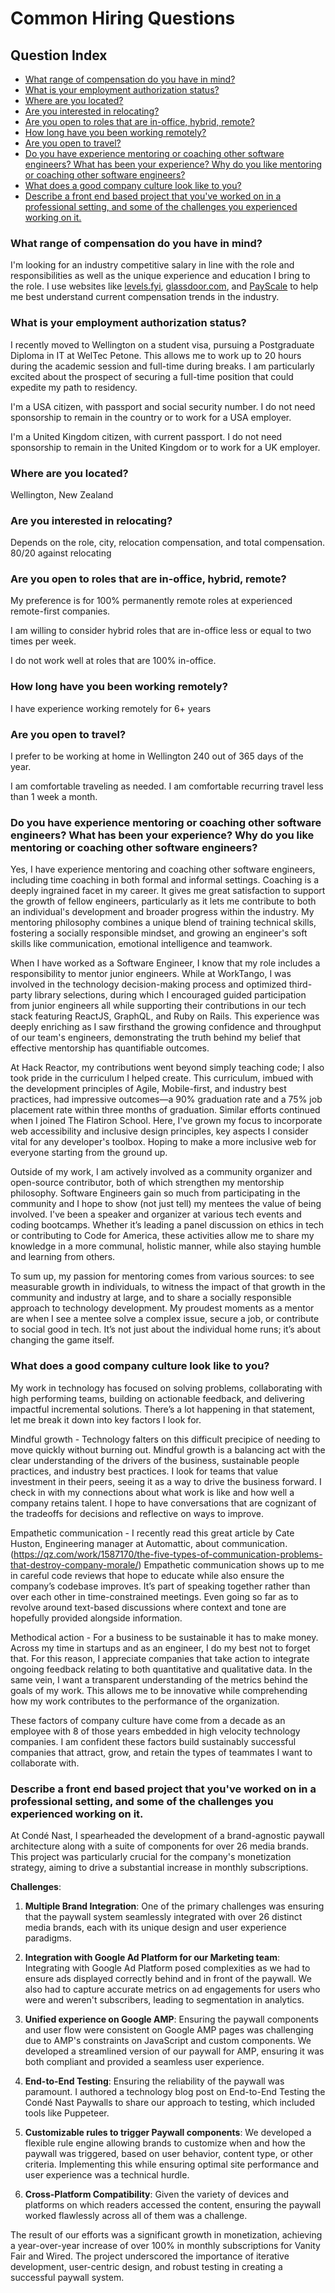 # Common Hiring Questions

## Question Index

- [What range of compensation do you have in mind?](#what-range-of-compensation-do-you-have-in-mind)
- [What is your employment authorization status?](#what-is-your-employment-authorization-status)
- [Where are you located?](#where-are-you-located)
- [Are you interested in relocating?](#are-you-interested-in-relocating)
- [Are you open to roles that are in-office, hybrid, remote?](#are-you-open-to-roles-that-are-in-office-hybrid-remote)
- [How long have you been working remotely?](#how-long-have-you-been-working-remotely)
- [Are you open to travel?](#are-you-open-to-travel)
- [Do you have experience mentoring or coaching other software engineers? What has been your experience? Why do you like mentoring or coaching other software engineers?](#do-you-have-experience-mentoring-or-coaching-other-software-engineers-what-has-been-your-experience-why-do-you-like-mentoring-or-coaching-other-software-engineers)
- [What does a good company culture look like to you?](#what-does-a-good-company-culture-look-like-to-you)
- [Describe a front end based project that you've worked on in a professional setting, and some of the challenges you experienced working on it.](#describe-a-front-end-based-project-that-youve-worked-on-in-a-professional-setting-and-some-of-the-challenges-you-experienced-working-on-it)



### What range of compensation do you have in mind?

I'm looking for an industry competitive salary in line with the role and responsibilities as well 
as the unique experience and education I bring to the role. I use websites like 
[levels.fyi](https://levels.fyi), [glassdoor.com](https://glassdoor.com/), and [PayScale](https://www.payscale.com/)
to help me best understand current compensation trends in the industry. 

### What is your employment authorization status?

I recently moved to Wellington on a student visa, pursuing a Postgraduate Diploma in IT at WelTec Petone. This allows me to work up to 20 hours during the academic session and full-time during breaks. I am particularly excited about the prospect of securing a full-time position that could expedite my path to residency.

I'm a USA citizen, with passport and social security number. I do not need sponsorship to remain in the country or to work for a USA employer.

I'm a United Kingdom citizen, with current passport. I do not need sponsorship to remain in the United Kingdom or to work for a UK employer.

### Where are you located?

Wellington, New Zealand

### Are you interested in relocating? 

Depends on the role, city, relocation compensation, and total compensation. 80/20 against relocating

### Are you open to roles that are in-office, hybrid, remote?

My preference is for 100% permanently remote roles at experienced remote-first companies. 

I am willing to consider hybrid roles that are in-office less or equal to two times per week.

I do not work well at roles that are 100% in-office. 

### How long have you been working remotely?

I have experience working remotely for 6+ years

### Are you open to travel?

I prefer to be working at home in Wellington 240 out of 365 days of the year. 

I am comfortable traveling as needed. I am comfortable recurring travel less than 1 week a month. 

### Do you have experience mentoring or coaching other software engineers? What has been your experience? Why do you like mentoring or coaching other software engineers?

Yes, I have experience mentoring and coaching other software engineers, including time coaching in both formal and informal settings. Coaching is a deeply ingrained facet in my career. It gives me great satisfaction to support the growth of fellow engineers, particularly as it lets me contribute to both an individual's development and broader progress within the industry. My mentoring philosophy combines a unique blend of training technical skills, fostering a socially responsible mindset, and growing an engineer's soft skills like communication, emotional intelligence and teamwork.

When I have worked as a Software Engineer, I know that my role includes a responsibility to mentor junior engineers. While at WorkTango, I was involved in the technology decision-making process and optimized third-party library selections, during which I encouraged guided participation from junior engineers all while supporting their contributions in our tech stack featuring ReactJS, GraphQL, and Ruby on Rails. This experience was deeply enriching as I saw firsthand the growing confidence and throughput of our team's engineers, demonstrating the truth behind my belief that effective mentorship has quantifiable outcomes.

At Hack Reactor, my contributions went beyond simply teaching code; I also took pride in the curriculum I helped create. This curriculum, imbued with the development principles of Agile, Mobile-first, and industry best practices, had impressive outcomes—a 90% graduation rate and a 75% job placement rate within three months of graduation. Similar efforts continued when I joined The Flatiron School. Here, I've grown my focus to incorporate web accessibility and inclusive design principles, key aspects I consider vital for any developer's toolbox. Hoping to make a more inclusive web for everyone starting from the ground up.

Outside of my work, I am actively involved as a community organizer and open-source contributor, both of which strengthen my mentorship philosophy. Software Engineers gain so much from participating in the community and I hope to show (not just tell) my mentees the value of being involved. I've been a speaker and organizer at various tech events and coding bootcamps. Whether it’s leading a panel discussion on ethics in tech or contributing to Code for America, these activities allow me to share my knowledge in a more communal, holistic manner, while also staying humble and learning from others.

To sum up, my passion for mentoring comes from various sources: to see measurable growth in individuals, to witness the impact of that growth in the community and industry at large, and to share a socially responsible approach to technology development. My proudest moments as a mentor are when I see a mentee solve a complex issue, secure a job, or contribute to social good in tech. It’s not just about the individual home runs; it’s about changing the game itself.

### What does a good company culture look like to you?

My work in technology has focused on solving problems, collaborating with high performing teams, building on actionable feedback, and delivering impactful incremental solutions. There’s a lot happening in that statement, let me break it down into key factors I look for.

Mindful growth - Technology falters on this difficult precipice of needing to move quickly without burning out. Mindful growth is a balancing act with the clear understanding of the drivers of the business, sustainable people practices, and industry best practices. I look for teams that value investment in their peers, seeing it as a way to drive the business forward. I check in with my connections about what work is like and how well a company retains talent. I hope to have conversations that are cognizant of the tradeoffs for decisions and reflective on ways to improve. 

Empathetic communication - I recently read this great article by Cate Huston, Engineering manager at Automattic, about communication. (https://qz.com/work/1587170/the-five-types-of-communication-problems-that-destroy-company-morale/) Empathetic communication shows up to me in careful code reviews that hope to educate while also ensure the company’s codebase improves. It’s part of speaking together rather than over each other in time-constrained meetings. Even going so far as to revolve around text-based discussions where context and tone are hopefully provided alongside information. 

Methodical action - For a business to be sustainable it has to make money. Across my time in startups and as an engineer, I do my best not to forget that. For this reason, I appreciate companies that take action to integrate ongoing feedback relating to both quantitative and qualitative data. In the same vein, I want a transparent understanding of the metrics behind the goals of my work. This allows me to be innovative while comprehending how my work contributes to the performance of the organization. 

These factors of company culture have come from a decade as an employee with 8 of those years embedded in high velocity technology companies. I am confident these factors build sustainably successful companies that attract, grow, and retain the types of teammates I want to collaborate with.

### Describe a front end based project that you've worked on in a professional setting, and some of the challenges you experienced working on it.

At Condé Nast, I spearheaded the development of a brand-agnostic paywall architecture along with a suite of components for over 26 media brands. This project was particularly crucial for the company's monetization strategy, aiming to drive a substantial increase in monthly subscriptions.

**Challenges**:

1. **Multiple Brand Integration**: One of the primary challenges was ensuring that the paywall system seamlessly integrated with over 26 distinct media brands, each with its unique design and user experience paradigms.

2. **Integration with Google Ad Platform for our Marketing team**: Integrating with Google Ad Platform posed complexities as we had to ensure ads displayed correctly behind and in front of the paywall. We also had to capture accurate metrics on ad engagements for users who were and weren't subscribers, leading to segmentation in analytics.

3. **Unified experience on Google AMP**: Ensuring the paywall components and user flow were consistent on Google AMP pages was challenging due to AMP's constraints on JavaScript and custom components. We developed a streamlined version of our paywall for AMP, ensuring it was both compliant and provided a seamless user experience.

4. **End-to-End Testing**: Ensuring the reliability of the paywall was paramount. I authored a technology blog post on End-to-End Testing the Condé Nast Paywalls to share our approach to testing, which included tools like Puppeteer.

5. **Customizable rules to trigger Paywall components**: We developed a flexible rule engine allowing brands to customize when and how the paywall was triggered, based on user behavior, content type, or other criteria. Implementing this while ensuring optimal site performance and user experience was a technical hurdle.

6. **Cross-Platform Compatibility**: Given the variety of devices and platforms on which readers accessed the content, ensuring the paywall worked flawlessly across all of them was a challenge.

The result of our efforts was a significant growth in monetization, achieving a year-over-year increase of over 100% in monthly subscriptions for Vanity Fair and Wired. The project underscored the importance of iterative development, user-centric design, and robust testing in creating a successful paywall system.
